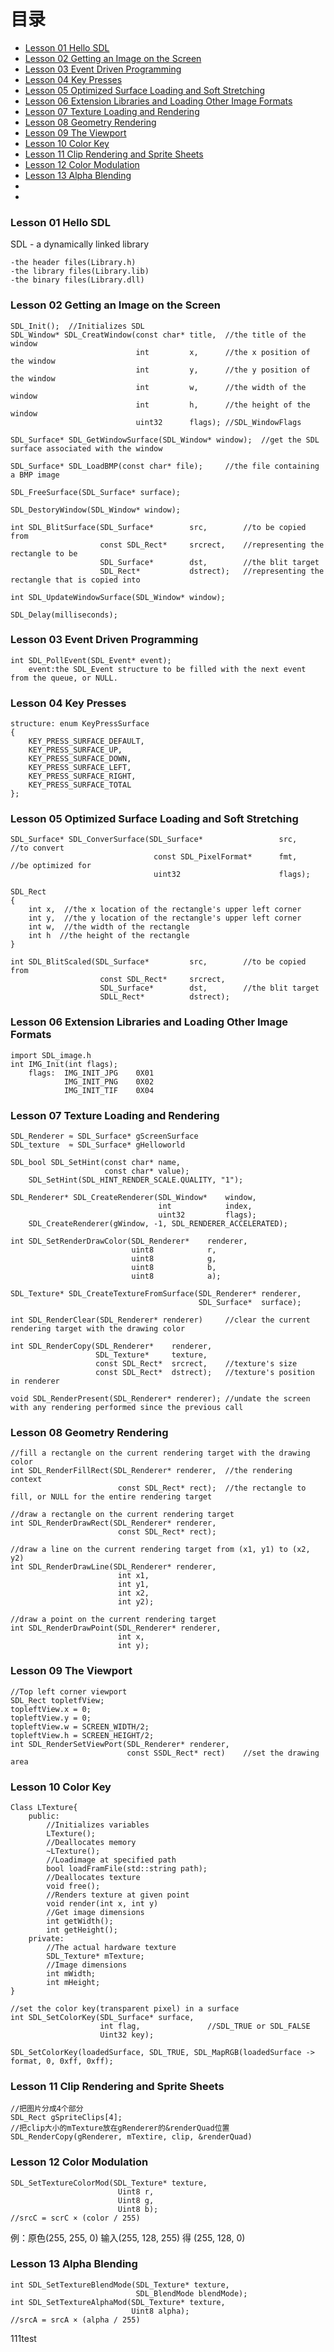 # 目录
- [Lesson 01 Hello SDL](#lesson-01-hello-sdl)
- [Lesson 02 Getting an Image on the Screen](#lesson-02-getting-an-image-on-the-screen)
- [Lesson 03 Event Driven Programming](#lesson-03-event-driven-pProgramming)
- [Lesson 04 Key Presses](#lesson-04-key-presses)
- [Lesson 05 Optimized Surface Loading and Soft Stretching](#lesson-05-optimized-surface-loading-and-soft-stretching)
- [Lesson 06 Extension Libraries and Loading Other Image Formats](#lesson-06-extension-libraries-and-loading-other-image-formats)
- [Lesson 07 Texture Loading and Rendering](#lesson-07-texture-loading-and-rendering)
- [Lesson 08 Geometry Rendering](#lesson-08-geometry-rendering)
- [Lesson 09 The Viewport](#lesson-09-the-viewport)
- [Lesson 10 Color Key](#lesson-10-color-key)
- [Lesson 11 Clip Rendering and Sprite Sheets](#lesson-11-clip-rendering-and-sprite-sheets)
- [Lesson 12 Color Modulation](#lesson-12-color-modulation)
- [Lesson 13 Alpha Blending](#lesson-13-alpha-blending)
- []()
- []()


### Lesson 01 Hello SDL
SDL - a dynamically linked library

    -the header files(Library.h)
    -the library files(Library.lib)
    -the binary files(Library.dll)    
    
### Lesson 02 Getting an Image on the Screen
```
SDL_Init();  //Initializes SDL
SDL_Window* SDL_CreatWindow(const char* title,  //the title of the window
                            int         x,      //the x position of the window
                            int         y,      //the y position of the window
                            int         w,      //the width of the window
                            int         h,      //the height of the window
                            uint32      flags); //SDL_WindowFlags
                           
SDL_Surface* SDL_GetWindowSurface(SDL_Window* window);  //get the SDL surface associated with the window

SDL_Surface* SDL_LoadBMP(const char* file);     //the file containing a BMP image

SDL_FreeSurface(SDL_Surface* surface);

SDL_DestoryWindow(SDL_Window* window);

int SDL_BlitSurface(SDL_Surface*        src,        //to be copied from
                    const SDL_Rect*     srcrect,    //representing the rectangle to be
                    SDL_Surface*        dst,        //the blit target
                    SDL_Rect*           dstrect);   //representing the rectangle that is copied into
                    
int SDL_UpdateWindowSurface(SDL_Window* window);

SDL_Delay(milliseconds);
```

### Lesson 03 Event Driven Programming
```
int SDL_PollEvent(SDL_Event* event);
    event:the SDL_Event structure to be filled with the next event from the queue, or NULL.
```

### Lesson 04 Key Presses
```
structure: enum KeyPressSurface
{
    KEY_PRESS_SURFACE_DEFAULT,
    KEY_PRESS_SURFACE_UP,
    KEY_PRESS_SURFACE_DOWN,
    KEY_PRESS_SURFACE_LEFT,
    KEY_PRESS_SURFACE_RIGHT,
    KEY_PRESS_SURFACE_TOTAL
};
```

### Lesson 05 Optimized Surface Loading and Soft Stretching
```
SDL_Surface* SDL_ConverSurface(SDL_Surface*                 src,        //to convert
                                const SDL_PixelFormat*      fmt,        //be optimized for
                                uint32                      flags);

SDL_Rect
{
    int x,  //the x location of the rectangle's upper left corner
    int y,  //the y location of the rectangle's upper left corner
    int w,  //the width of the rectangle
    int h  //the height of the rectangle
}

int SDL_BlitScaled(SDL_Surface*         src,        //to be copied from
                    const SDL_Rect*     srcrect,
                    SDL_Surface*        dst,        //the blit target
                    SDLL_Rect*          dstrect);
```

### Lesson 06 Extension Libraries and Loading Other Image Formats
```
import SDL_image.h
int IMG_Init(int flags);
    flags:  IMG_INIT_JPG    0X01
            IMG_INIT_PNG    0X02
            IMG_INIT_TIF    0X04
```

### Lesson 07 Texture Loading and Rendering
```
SDL_Renderer ≈ SDL_Surface* gScreenSurface
SDL_texture  ≈ SDL_Surface* gHelloworld

SDL_bool SDL_SetHint(const char* name,
                     const char* value);
    SDL_SetHint(SDL_HINT_RENDER_SCALE.QUALITY, "1");
    
SDL_Renderer* SDL_CreateRenderer(SDL_Window*    window,
                                 int            index,
                                 uint32         flags);
    SDL_CreateRenderer(gWindow, -1, SDL_RENDERER_ACCELERATED);
    
int SDL_SetRenderDrawColor(SDL_Renderer*    renderer,
                           uint8            r,
                           uint8            g,
                           uint8            b,
                           uint8            a);

SDL_Texture* SDL_CreateTextureFromSurface(SDL_Renderer* renderer,
                                          SDL_Surface*  surface);

int SDL_RenderClear(SDL_Renderer* renderer)     //clear the current rendering target with the drawing color

int SDL_RenderCopy(SDL_Renderer*    renderer,
                   SDL_Texture*     texture,
                   const SDL_Rect*  srcrect,    //texture's size
                   const SDL_Rect*  dstrect);   //texture's position in renderer

void SDL_RenderPresent(SDL_Renderer* renderer); //undate the screen with any rendering performed since the previous call
```

### Lesson 08 Geometry Rendering
```
//fill a rectangle on the current rendering target with the drawing color
int SDL_RenderFillRect(SDL_Renderer* renderer,  //the rendering context
                        const SDL_Rect* rect);  //the rectangle to fill, or NULL for the entire rendering target 

//draw a rectangle on the current rendering target
int SDL_RenderDrawRect(SDL_Renderer* renderer,
                        const SDL_Rect* rect);

//draw a line on the current rendering target from (x1, y1) to (x2, y2)
int SDL_RenderDrawLine(SDL_Renderer* renderer,
                        int x1,
                        int y1,
                        int x2,
                        int y2);

//draw a point on the current rendering target
int SDL_RenderDrawPoint(SDL_Renderer* renderer,
                        int x,
                        int y);
```

### Lesson 09 The Viewport
```
//Top left corner viewport
SDL_Rect topletfView;
topleftView.x = 0;
topleftView.y = 0;
topleftView.w = SCREEN_WIDTH/2;
topleftView.h = SCREEN_HEIGHT/2;
int SDL_RenderSetViewPort(SDL_Renderer* renderer,
                          const SSDL_Rect* rect)    //set the drawing area
```

### Lesson 10 Color Key
```
Class LTexture{
    public:
        //Initializes variables
        LTexture();
        //Deallocates memory
        ~LTexture();
        //Loadimage at specified path
        bool loadFramFile(std::string path);
        //Deallocates texture
        void free();
        //Renders texture at given point
        void render(int x, int y)
        //Get image dimensions
        int getWidth();
        int getHeight();
    private:
        //The actual hardware texture
        SDL_Texture* mTexture;
        //Image dimensions
        int mWidth;
        int mHeight;
}

//set the color key(transparent pixel) in a surface
int SDL_SetColorKey(SDL_Surface* surface,
                    int flag,               //SDL_TRUE or SDL_FALSE
                    Uint32 key);

SDL_SetColorKey(loadedSurface, SDL_TRUE, SDL_MapRGB(loadedSurface -> format, 0, 0xff, 0xff);
```

### Lesson 11 Clip Rendering and Sprite Sheets
```
//把图片分成4个部分
SDL_Rect gSpriteClips[4]; 
//把clip大小的mTexture放在gRenderer的&renderQuad位置
SDL_RenderCopy(gRenderer, mTextire, clip, &renderQuad)
```

### Lesson 12 Color Modulation
```
SDL_SetTextureColorMod(SDL_Texture* texture,
                        Uint8 r,
                        Uint8 g,
                        Uint8 b);
//srcC = scrC × (color / 255)
```
例：原色(255, 255, 0)
    输入(255, 128, 255)
    得 (255, 128, 0)

### Lesson 13 Alpha Blending
```
int SDL_SetTextureBlendMode(SDL_Texture* texture,
                            SDL_BlendMode blendMode);
int SDL_SetTextureAlphaMod(SDL_Texture* texture,
                           Uint8 alpha);
//srcA = srcA × (alpha / 255)
```


111test
